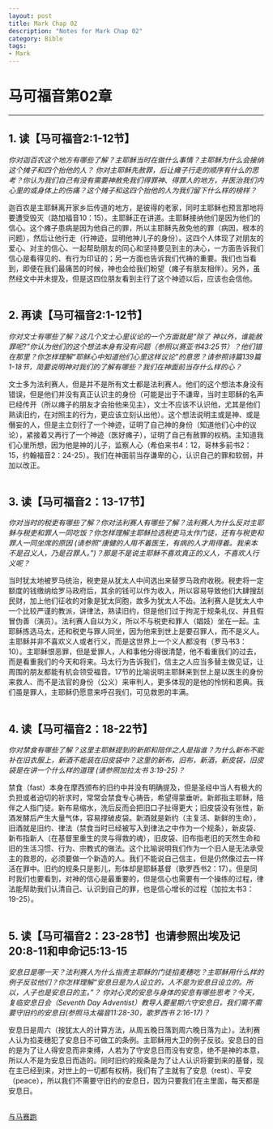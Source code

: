 ```yaml
--- 
layout: post
title: Mark Chap 02
description: "Notes for Mark Chap 02"
category: Bible
tags: 
- Mark
---
```


# 马可福音第02章

----------------

## 1. 读【马可福音2:1-12节】<br>

*你对迦百农这个地方有哪些了解？主耶稣当时在做什么事情？主耶稣为什么会接纳这个摊子和四个抬他的人？ 你对主耶稣先赦罪，后让瘫子行走的顺序有什么的思考？你认为我们自己有没有需要神赦免我们得罪神、得罪人的地方，并医治我们内心里的或身体上的伤痛？这个摊子和这四个抬他的人为我们留下什么样的榜样？*<br>

迦百农是主耶稣离开家乡后传道的地方，是彼得的老家，同时主耶稣也预言那地将要遭受毁灭（路加福音10：15）。主耶稣正在讲道。主耶稣接纳他们是因为他们的信心。这个瘫子患病是因为他自己的罪，所以主耶稣先赦免他的罪（病因，根本的问题），然后让他行走（行神迹，显明他神儿子的身份）。这四个人体现了对朋友的爱心、对主的信心、一起帮助朋友的同心和坚持要见到主的决心，一方面告诉我们信心是看得见的、有行为印证的；另一方面也告诉我们代祷的重要。我们也当看到，即便在我们最痛苦的时候，神也会给我们盼望（瘫子有朋友相伴）。另外，虽然经文中并未提及，但是这四位朋友看到主行了这个神迹以后，应该也会信他。<br><br>

## 2. 再读【马可福音2:1-12节】<br>

*你对文士有哪些了解？这几个文士心里议论的一个方面就是“除了 神以外，谁能赦罪呢?”你认为他们的这个想法本身有没有问题（参照以赛亚书43:25节）？他们错在那里？你怎样理解“耶稣心中知道他们心里这样议论”的意思？请参照诗篇139篇1-18节，简要说明神对我们的了解有哪些？我们在神面前当存什么样的心？*<br>

文士多为法利赛人，但是并不是所有文士都是法利赛人。他们的这个想法本身没有错误，但是他们并没有真正认识主的身份（可能是出于不谦卑，当时主耶稣的名声已经传开（所以瘫子的朋友才会抬他来见主），文士不应该不认识他，尤其是他们熟读旧约，在对照主的行为，更应该立刻认出他）。这个想法说明主或是神、或是僭妄的人，但是主立刻行了一个神迹，证明了自己神的身份（知道他们心中的议论），紧接着又再行了一个神迹（医好瘫子），证明了自己有赦罪的权柄。主知道我们心里所想，因为他是神的儿子，监察人心（希伯来书4：12，哥林多前书2：15，约翰福音2：24-25）。我们在神面前当存谦卑的心，认识自己的罪和软弱，并加以改正。<br><br>

## 3. 读【马可福音2：13-17节】<br>

*你对当时的税吏有哪些了解？你对法利赛人有哪些了解？法利赛人为什么反对主耶稣与税吏和罪人一同吃饭？你怎样理解主耶稣捡选税吏马太作门徒，还有与税吏和罪人一同坐席的原因 (请参照“康健的人用不着医生，有病的人才用得着。我来本不是召义人，乃是召罪人。”)？那是不是说主耶稣不喜欢真正的义人，不喜欢人行义呢？*<br>

当时犹太地被罗马统治，税吏是从犹太人中间选出来替罗马政府收税。税吏将一定额度的钱缴纳给罗马政府后，其余的钱可以作为收入，所以容易导致他们大肆搜刮民财，加上他们征收的对象是犹太同胞，故多为犹太人不齿。法利赛人是犹太人中一个比较严谨的教派，讲律法，熟读旧约，但是他们过于拘泥于规条礼仪、并且假冒伪善（演员）。法利赛人自以为义，所以不与税吏和罪人（娼妓）坐在一起。主耶稣拣选马太，还和税吏与罪人同坐，因为他来到世上是要召罪人，而不是义人。主耶稣并非不喜欢义人或者行义，而是这世界上一个义人都没有（罗马书3：10）。主耶稣恨恶罪，但是爱罪人，人和事他分得很清楚，他不看重我们的过去，而是看重我们的今天和将来。马太行为告诉我们，信主之人应当多替主做见证，让周围的朋友都能有机会领受福音。17节的比喻说明主耶稣来到世上是以医生的身份来救人、而不是法官的身份（公义）来审判人，更多体现的是他的怜悯和恩典。我们虽是罪人，主耶稣仍愿意来呼召我们，可见救恩的丰满。<br><br>

## 4. 读【马可福音2：18-22节】<br>

*你对禁食有哪些了解？这里主耶稣提到的新郎和陪伴之人是指谁？为什么新布不能补在旧衣服上，新酒不能装在旧皮袋中？这里的新布，旧布，新酒，新皮袋，旧皮袋是在讲一个什么样的道理 (请参照加拉太书 3:19-25)？*<br>

禁食（fast）本身在摩西颁布的旧约中并没有明确提及，但是圣经中当人有极大的负担或者迫切的祈求时，常常会禁食专心祷告，希望得蒙垂听。新郎指主耶稣，陪伴之人指门徒。新布易缩水，洗后反而会把旧口子扯得更大；旧皮袋没有张性，新酒发酵后产生大量气体，容易撑破皮袋。新酒就是新约（主复活、新鲜的生命），旧酒就是旧约、律法（禁食当时已经被写入到律法之中作为一个规条），新皮袋、新布指新人（在基督里重生的灵与得救的魂），旧皮袋、旧布指老旧的天然生命和旧的生活习惯、行为、宗教式的做法。这个比喻说明我们作为一个旧人是无法承受主的救恩的，必须要做一个新造的人。我们不能说自己信主，但是仍然像过去一样活在罪中。旧约的规条只是影儿，形体却是耶稣基督（歌罗西书2：17）。但是同时我们也要看到，对神的信心是最重要的，但是信心也需要有一个操练的过程，律法能帮助我们认清自己、认识到自己的罪，也是信心增长的过程（加拉太书3：19-25）。<br><br>

## 5. 读【马可福音2：23-28节】也请参照出埃及记20:8-11和申命记5:13-15<br>

*安息日是哪一天？法利赛人为什么指责主耶稣的门徒掐麦穗吃？主耶稣用什么样的例子反驳他们？你怎样理解“安息日是为人设立的，人不是为安息日设立的。所以，人子也是安息日的主。”？ 你对心灵的安息与身体的安息有哪些思考？今天，复临安息日会（Seventh Day Adventist）教导人要星期六守安息日，我们需不需要守旧约的安息日(参照马太福音11:28-30，歌罗西书 2:16-17)？*<br>

安息日是周六（按犹太人的计算方法，从周五晚日落到周六晚日落为止）。法利赛人认为掐麦穗犯了安息日不可做工的条例。主耶稣用大卫的例子反驳。安息日的目的是为了让人得安息而非束缚，人若为了守安息日而没有安息，绝不是神的本意，所以人不是为安息日而造的。同时旧约的规条是为了让人认识将要到来的基督，现在主已经到来，对世上的一切都有权柄，我们有了主就有了安息（rest）、平安（peace），所以我们不需要守旧约的安息日，因为只要我们在主里面，每天都是安息日。<br><br>

[与马赛跑](http://www.racingwithhorse.org/t/84#reply0)
